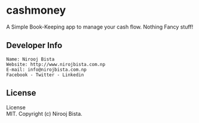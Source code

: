 # cashmoney

A Simple Book-Keeping app to manage your cash flow. Nothing Fancy stuff!

## Developer Info

    Name: Nirooj Bista
    Website: http://www.nirojbista.com.np
    E-mail: info@nirojbista.com.np
    Facebook - Twitter - Linkedin

## License

License</br>
MIT. Copyright (c) Nirooj Bista.
